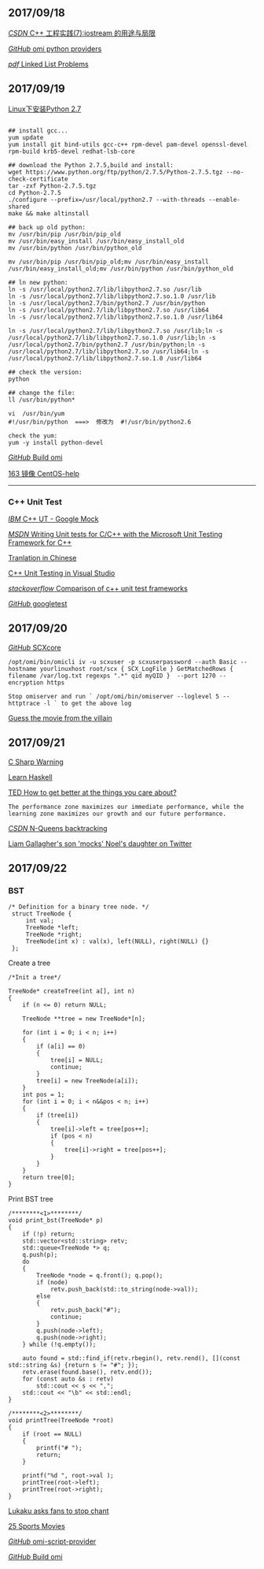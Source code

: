 ## 2017/09/18

[*CSDN* C++ 工程实践(7):iostream 的用途与局限](http://blog.csdn.net/solstice/article/details/6612179)

[*GitHub* omi python providers](https://github.com/Microsoft/omi-script-provider)

[*pdf* Linked List Problems](http://cslibrary.stanford.edu/105/LinkedListProblems.pdf)

## 2017/09/19

[Linux下安装Python 2.7](http://www.jianshu.com/p/6425d18d3e47)

```

## install gcc...
yum update
yum install git bind-utils gcc-c++ rpm-devel pam-devel openssl-devel rpm-build krb5-devel redhat-lsb-core

## download the Python 2.7.5,build and install:
wget https://www.python.org/ftp/python/2.7.5/Python-2.7.5.tgz --no-check-certificate
tar -zxf Python-2.7.5.tgz
cd Python-2.7.5
./configure --prefix=/usr/local/python2.7 --with-threads --enable-shared
make && make altinstall

## back up old python:
mv /usr/bin/pip /usr/bin/pip_old
mv /usr/bin/easy_install /usr/bin/easy_install_old
mv /usr/bin/python /usr/bin/python_old

mv /usr/bin/pip /usr/bin/pip_old;mv /usr/bin/easy_install /usr/bin/easy_install_old;mv /usr/bin/python /usr/bin/python_old

## ln new python:
ln -s /usr/local/python2.7/lib/libpython2.7.so /usr/lib
ln -s /usr/local/python2.7/lib/libpython2.7.so.1.0 /usr/lib
ln -s /usr/local/python2.7/bin/python2.7 /usr/bin/python
ln -s /usr/local/python2.7/lib/libpython2.7.so /usr/lib64
ln -s /usr/local/python2.7/lib/libpython2.7.so.1.0 /usr/lib64

ln -s /usr/local/python2.7/lib/libpython2.7.so /usr/lib;ln -s /usr/local/python2.7/lib/libpython2.7.so.1.0 /usr/lib;ln -s /usr/local/python2.7/bin/python2.7 /usr/bin/python;ln -s /usr/local/python2.7/lib/libpython2.7.so /usr/lib64;ln -s /usr/local/python2.7/lib/libpython2.7.so.1.0 /usr/lib64

## check the version:
python

## change the file:
ll /usr/bin/python*

vi  /usr/bin/yum
#!/usr/bin/python  ===>  修改为  #!/usr/bin/python2.6

check the yum:
yum -y install python-devel
```

[*GitHub* Build omi](https://github.com/Microsoft/Build-omi)

[163 镜像 CentOS-help](http://mirrors.163.com/.help/centos.html)

------------------------------------------------------------------

### C++ Unit Test

[*IBM* C++ UT - Google Mock](https://www.ibm.com/developerworks/cn/linux/l-cn-cppunittest/index.html)

[*MSDN* Writing Unit tests for C/C++ with the Microsoft Unit Testing Framework for C++](https://msdn.microsoft.com/en-us/library/hh598953.aspx)

[Tranlation in Chinese](https://msdn.microsoft.com/zh-cn/library/hh270864(v=vs.110).aspx)

[C++ Unit Testing in Visual Studio](https://blogs.msdn.microsoft.com/vcblog/2017/04/19/cpp-testing-in-visual-studio/)

[*stackoverflow* Comparison of c++ unit test frameworks](https://stackoverflow.com/questions/242926/comparison-of-c-unit-test-frameworks)

[*GitHub* googletest](https://github.com/google/googletest)

## 2017/09/20

[*GitHub* SCXcore](https://github.com/Microsoft/SCXcore)

```
/opt/omi/bin/omicli iv -u scxuser -p scxuserpassword --auth Basic --hostname yourlinuxhost root/scx { SCX_LogFile } GetMatchedRows { filename /var/log.txt regexps ".*" qid myQID }  --port 1270 --encryption https

Stop omiserver and run ` /opt/omi/bin/omiserver --loglevel 5 --httptrace -l ` to get the above log
```

[Guess the movie from the villain](http://www.msn.com/en-gb/entertainment/quiz/guess-the-movie-from-the-villain/ar-BBu9MV6?li=AAdfeCr&ocid=spartanntp#page=16)

## 2017/09/21

[C Sharp Warning](https://coolshell.cn/articles/1375.html)

[Learn Haskell](https://www.zhihu.com/question/20193745)

[TED How to get better at the things you care about?](http://blog.csdn.net/coding_zxy/article/details/54835961)
```
The performance zone maximizes our immediate performance, while the learning zone maximizes our growth and our future performance.
```

[*CSDN* N-Queens backtracking](http://blog.csdn.net/hackbuteer1/article/details/6657109)

[Liam Gallagher's son 'mocks' Noel's daughter on Twitter](http://www.msn.com/en-gb/entertainment/celebrity/liam-gallaghers-son-mocks-noels-daughter-on-twitter/ar-AAshc9f?li=AAdfeCr&ocid=spartanntp)

## 2017/09/22

### BST

```
/* Definition for a binary tree node. */
 struct TreeNode {
     int val;
     TreeNode *left;
     TreeNode *right;
     TreeNode(int x) : val(x), left(NULL), right(NULL) {}
 };

 ```

Create a tree
```
/*Init a tree*/

TreeNode* createTree(int a[], int n)
{
    if (n <= 0) return NULL;

    TreeNode **tree = new TreeNode*[n];

    for (int i = 0; i < n; i++)
    {
        if (a[i] == 0)
        {
            tree[i] = NULL;
            continue;
        }
        tree[i] = new TreeNode(a[i]);
    }
    int pos = 1;
    for (int i = 0; i < n&&pos < n; i++)
    {
        if (tree[i])
        {
            tree[i]->left = tree[pos++];
            if (pos < n)
            {
                tree[i]->right = tree[pos++];
            }
        }
    }
    return tree[0];
}
```
Print BST tree
```
/********<1>********/
void print_bst(TreeNode* p)
{
    if (!p) return;
    std::vector<std::string> retv;
    std::queue<TreeNode *> q;
    q.push(p);
    do
    {
        TreeNode *node = q.front(); q.pop();
        if (node)
            retv.push_back(std::to_string(node->val));
        else
        {
            retv.push_back("#");
            continue;
        }
        q.push(node->left);
        q.push(node->right);
    } while (!q.empty());

    auto found = std::find_if(retv.rbegin(), retv.rend(), [](const std::string &s) {return s != "#"; });
    retv.erase(found.base(), retv.end());
    for (const auto &s : retv)
        std::cout << s << ",";
    std::cout << "\b" << std::endl;
}

/********<2>********/
void printTree(TreeNode *root)
{
    if (root == NULL)
    {
        printf("# ");
        return;
    }

    printf("%d ", root->val );
    printTree(root->left);
    printTree(root->right);
}
```

[Lukaku asks fans to stop chant](http://www.msn.com/en-gb/news/newssoccer/lukaku-asks-fans-to-stop-chant/ar-AAsjEhW?li=AAmiR2Z&ocid=spartanntp)

[25 Sports Movies](http://www.msn.com/en-gb/sport/more-sports/the-top-25-sports-films-ever-from-raging-bull-to-escape-to-victory-but-which-film-takes-top-spot/ar-AAskJGu?li=AAmiR2Z&ocid=spartanntp)

[*GitHub* omi-script-provider](https://github.com/Microsoft/omi-script-provider)

[*GitHub* Build omi](https://github.com/Microsoft/Build-omi)





